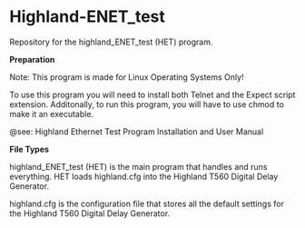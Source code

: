 # Highland-ENET_test
Repository for the highland_ENET_test (HET) program.

**Preparation**

Note: This program is made for Linux Operating Systems Only!

To use this program you will need to install both Telnet and the Expect script extension.
Additonally, to run this program, you will have to use chmod to make it an executable.

@see: Highland Ethernet Test Program Installation and User Manual

**File Types**

highland_ENET_test (HET) is the main program that handles and runs everything. HET loads highland.cfg into the Highland T560 Digital Delay Generator.

highland.cfg is the configuration file that stores all the default settings for the Highland T560 Digital Delay Generator.
